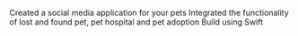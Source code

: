 Created a social media application for your pets
Integrated the functionality of lost and found pet, pet hospital and pet adoption
Build using Swift
